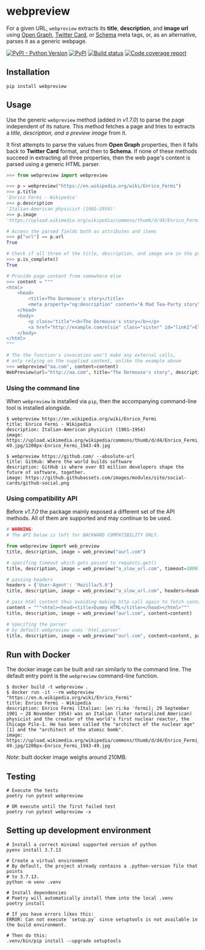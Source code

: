 # webpreview

For a given URL, `webpreview` extracts its **title**, **description**, and **image url** using
[Open Graph](http://ogp.me/), [Twitter Card](https://dev.twitter.com/cards/overview), or
[Schema](http://schema.org/) meta tags, or, as an alternative, parses it as a generic webpage.

<p>
    <a href="https://pypi.org/project/webpreview/"><img alt="PyPI - Python Version" src="https://img.shields.io/pypi/pyversions/webpreview"></a>
    <a href="https://pypi.org/project/webpreview/"><img alt="PyPI" src="https://img.shields.io/pypi/v/webpreview?logo=pypi&color=blue"></a>
    <a href="https://github.com/ludbek/webpreview/actions?query=workflow%3Atest"><img alt="Build status" src="https://img.shields.io/github/workflow/status/ludbek/webpreview/test?label=build&logo=github"></a>
    <a href="https://codecov.io/gh/ludbek/webpreview"><img alt="Code coverage report" src="https://img.shields.io/codecov/c/github/ludbek/webpreview?logo=codecov"></a>
</p>


## Installation

```shell
pip install webpreview
```

## Usage

Use the generic `webpreview` method (added in *v1.7.0*) to parse the page independent of its nature.
This method fetches a page and tries to extracts a *title, description, and a preview image* from it.

It first attempts to parse the values from **Open Graph** properties, then it falls back to
**Twitter Card** format, and then to **Schema**. If none of these methods succeed in extracting all
three properties, then the web page's content is parsed using a generic HTML parser.

```python
>>> from webpreview import webpreview

>>> p = webpreview("https://en.wikipedia.org/wiki/Enrico_Fermi")
>>> p.title
'Enrico Fermi - Wikipedia'
>>> p.description
'Italian-American physicist (1901–1954)'
>>> p.image
'https://upload.wikimedia.org/wikipedia/commons/thumb/d/d4/Enrico_Fermi_1943-49.jpg/1200px-Enrico_Fermi_1943-49.jpg'

# Access the parsed fields both as attributes and items
>>> p["url"] == p.url
True

# Check if all three of the title, description, and image are in the parsing result
>>> p.is_complete()
True

# Provide page content from somewhere else
>>> content = """
<html>
    <head>
        <title>The Dormouse's story</title>
        <meta property="og:description" content="A Mad Tea-Party story" />
    </head>
    <body>
        <p class="title"><b>The Dormouse's story</b></p>
        <a href="http://example.com/elsie" class="sister" id="link1">Elsie</a>
    </body>
</html>
"""

# The the function's invocation won't make any external calls,
# only relying on the supplied content, unlike the example above
>>> webpreview("aa.com", content=content)
WebPreview(url="http://aa.com", title="The Dormouse's story", description="A Mad Tea-Party story")
```

### Using the command line

When `webpreview` is installed via `pip`, then the accompanying command-line tool is
installed alongside.

```shell
$ webpreview https://en.wikipedia.org/wiki/Enrico_Fermi
title: Enrico Fermi - Wikipedia
description: Italian-American physicist (1901–1954)
image: https://upload.wikimedia.org/wikipedia/commons/thumb/d/d4/Enrico_Fermi_1943-49.jpg/1200px-Enrico_Fermi_1943-49.jpg

$ webpreview https://github.com/ --absolute-url
title: GitHub: Where the world builds software
description: GitHub is where over 83 million developers shape the future of software, together.
image: https://github.githubassets.com/images/modules/site/social-cards/github-social.png
```

### Using compatibility API

Before *v1.7.0* the package mainly exposed a different set of the API methods.
All of them are supported and may continue to be used.

```python
# WARNING:
# The API below is left for BACKWARD COMPATIBILITY ONLY.

from webpreview import web_preview
title, description, image = web_preview("aurl.com")

# specifing timeout which gets passed to requests.get()
title, description, image = web_preview("a_slow_url.com", timeout=1000)

# passing headers
headers = {'User-Agent': 'Mozilla/5.0'}
title, description, image = web_preview("a_slow_url.com", headers=headers)

# pass html content thus avoiding making http call again to fetch content.
content = """<html><head><title>Dummy HTML</title></head></html>"""
title, description, image = web_preview("aurl.com", content=content)

# specifing the parser
# by default webpreview uses 'html.parser'
title, description, image = web_preview("aurl.com", content=content, parser='lxml')
```

## Run with Docker

The docker image can be built and ran similarly to the command line.
The default entry point is the `webpreview` command-line function.

```shell
$ docker build -t webpreview .
$ docker run -it --rm webpreview "https://en.m.wikipedia.org/wiki/Enrico_Fermi"
title: Enrico Fermi - Wikipedia
description: Enrico Fermi (Italian: [enˈriːko ˈfermi]; 29 September 1901 – 28 November 1954) was an Italian (later naturalized American) physicist and the creator of the world's first nuclear reactor, the Chicago Pile-1. He has been called the "architect of the nuclear age"[1] and the "architect of the atomic bomb".
image: https://upload.wikimedia.org/wikipedia/commons/thumb/d/d4/Enrico_Fermi_1943-49.jpg/1200px-Enrico_Fermi_1943-49.jpg
```

*Note*: built docker image weighs around 210MB.

## Testing

```shell
# Execute the tests
poetry run pytest webpreview

# OR execute until the first failed test
poetry run pytest webpreview -x
```

## Setting up development environment

```shell
# Install a correct minimal supported version of python
pyenv install 3.7.13

# Create a virtual environment
# By default, the project already contains a .python-version file that points
# to 3.7.13.
python -m venv .venv

# Install dependencies
# Poetry will automatically install them into the local .venv
poetry install

# If you have errors likes this:
ERROR: Can not execute `setup.py` since setuptools is not available in the build environment.

# Then do this:
.venv/bin/pip install --upgrade setuptools
```